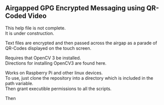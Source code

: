 ## Airgapped GPG Encrypted Messaging using QR-Coded Video 
This help file is not complete.  
It is under construction.  

Text files are encrypted and then passed across the airgap as a parade of QR-Codes displayed on the touch screen.  

Requires that OpenCV 3 be installed.  
Directions for installing OpenCV3 are found here.  

Works on Raspberry Pi and other linux devices.  
To use, just clone the repository into a directory which is included in the path variable.  
Then grant executible permissions to all the scripts.

Then

